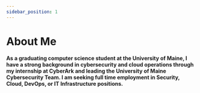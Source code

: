 ```yaml
---
sidebar_position: 1
---
```


# About Me

**As a graduating computer science student at the University of Maine, I have a strong background
in cybersecurity and cloud operations through my internship at CyberArk and leading the University of Maine Cybersecurity Team. I am seeking full time employment in Security, Cloud, DevOps, or IT Infrastructure positions.**
